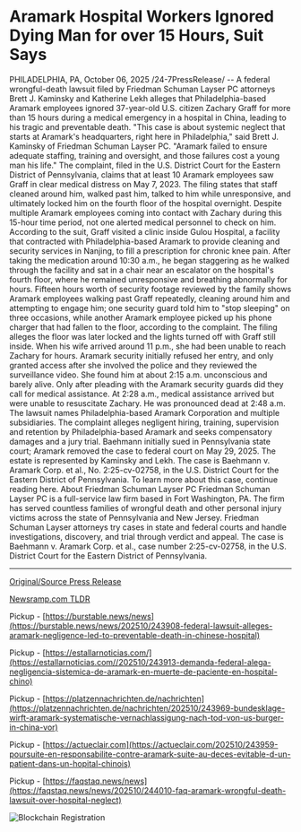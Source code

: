 # Aramark Hospital Workers Ignored Dying Man for over 15 Hours, Suit Says

PHILADELPHIA, PA, October 06, 2025 /24-7PressRelease/ -- A federal wrongful-death lawsuit filed by Friedman Schuman Layser PC attorneys Brett J. Kaminsky and Katherine Lekh alleges that Philadelphia-based Aramark employees ignored 37-year-old U.S. citizen Zachary Graff for more than 15 hours during a medical emergency in a hospital in China, leading to his tragic and preventable death.  "This case is about systemic neglect that starts at Aramark's headquarters, right here in Philadelphia," said Brett J. Kaminsky of Friedman Schuman Layser PC. "Aramark failed to ensure adequate staffing, training and oversight, and those failures cost a young man his life."  The complaint, filed in the U.S. District Court for the Eastern District of Pennsylvania, claims that at least 10 Aramark employees saw Graff in clear medical distress on May 7, 2023. The filing states that staff cleaned around him, walked past him, talked to him while unresponsive, and ultimately locked him on the fourth floor of the hospital overnight. Despite multiple Aramark employees coming into contact with Zachary during this 15-hour time period, not one alerted medical personnel to check on him.  According to the suit, Graff visited a clinic inside Gulou Hospital, a facility that contracted with Philadelphia-based Aramark to provide cleaning and security services in Nanjing, to fill a prescription for chronic knee pain. After taking the medication around 10:30 a.m., he began staggering as he walked through the facility and sat in a chair near an escalator on the hospital's fourth floor, where he remained unresponsive and breathing abnormally for hours.  Fifteen hours worth of security footage reviewed by the family shows Aramark employees walking past Graff repeatedly, cleaning around him and attempting to engage him; one security guard told him to "stop sleeping" on three occasions, while another Aramark employee picked up his phone charger that had fallen to the floor, according to the complaint. The filing alleges the floor was later locked and the lights turned off with Graff still inside. When his wife arrived around 11 p.m., she had been unable to reach Zachary for hours. Aramark security initially refused her entry, and only granted access after she involved the police and they reviewed the surveillance video. She found him at about 2:15 a.m. unconscious and barely alive. Only after pleading with the Aramark security guards did they call for medical assistance. At 2:28 a.m., medical assistance arrived but were unable to resuscitate Zachary. He was pronounced dead at 2:48 a.m.  The lawsuit names Philadelphia-based Aramark Corporation and multiple subsidiaries. The complaint alleges negligent hiring, training, supervision and retention by Philadelphia-based Aramark and seeks compensatory damages and a jury trial. Baehmann initially sued in Pennsylvania state court; Aramark removed the case to federal court on May 29, 2025. The estate is represented by Kaminsky and Lekh.   The case is Baehmann v. Aramark Corp. et al., No. 2:25-cv-02758, in the U.S. District Court for the Eastern District of Pennsylvania. To learn more about this case, continue reading here.  About Friedman Schuman Layser PC Friedman Schuman Layser PC is a full-service law firm based in Fort Washington, PA. The firm has served countless families of wrongful death and other personal injury victims across the state of Pennsylvania and New Jersey. Friedman Schuman Layser attorneys try cases in state and federal courts and handle investigations, discovery, and trial through verdict and appeal.  The case is Baehmann v. Aramark Corp. et al., case number 2:25-cv-02758, in the U.S. District Court for the Eastern District of Pennsylvania. 

---

[Original/Source Press Release](https://www.24-7pressrelease.com/press-release/527445/aramark-hospital-workers-ignored-dying-man-for-over-15-hours-suit-says)
                    

[Newsramp.com TLDR](https://newsramp.com/curated-news/aramark-sued-over-us-citizen-s-death-in-chinese-hospital-neglect/fdcfe24f1081d5b356f51cb80ed3e6cd) 


Pickup - [https://burstable.news/news](https://burstable.news/news/202510/243908-federal-lawsuit-alleges-aramark-negligence-led-to-preventable-death-in-chinese-hospital)

Pickup - [https://estallarnoticias.com/](https://estallarnoticias.com//202510/243913-demanda-federal-alega-negligencia-sistemica-de-aramark-en-muerte-de-paciente-en-hospital-chino)

Pickup - [https://platzennachrichten.de/nachrichten](https://platzennachrichten.de/nachrichten/202510/243969-bundesklage-wirft-aramark-systematische-vernachlassigung-nach-tod-von-us-burger-in-china-vor)

Pickup - [https://actueclair.com](https://actueclair.com/202510/243959-poursuite-en-responsabilite-contre-aramark-suite-au-deces-evitable-d-un-patient-dans-un-hopital-chinois)

Pickup - [https://faqstaq.news/news](https://faqstaq.news/news/202510/244010-faq-aramark-wrongful-death-lawsuit-over-hospital-neglect)
 

 



![Blockchain Registration](https://cdn.newsramp.app/24-7PressRelease/qrcode/2510/6/dunekQXw.webp)
